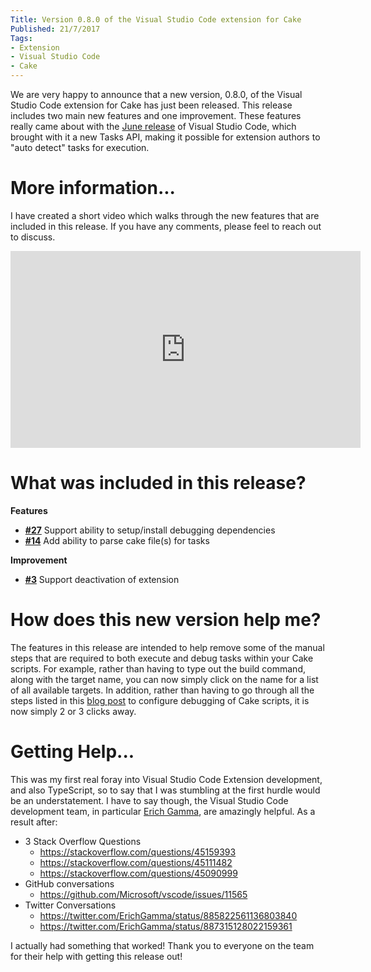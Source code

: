 ```yaml
---
Title: Version 0.8.0 of the Visual Studio Code extension for Cake
Published: 21/7/2017
Tags:
- Extension
- Visual Studio Code
- Cake
---
```


We are very happy to announce that a new version, 0.8.0, of the Visual Studio Code extension for Cake has just been released.  This release includes two main new features and one improvement.  These features really came about with the [June release](https://code.visualstudio.com/updates/v1_14#_tasks) of Visual Studio Code, which brought with it a new Tasks API, making it possible for extension authors to "auto detect" tasks for execution.

# More information...

I have created a short video which walks through the new features that are included in this release.  If you have any comments, please feel to reach out to discuss.

<iframe width="560" height="315" src="https://www.youtube.com/embed/zzZuysl3xSg" frameborder="0" allowfullscreen></iframe>

# What was included in this release?

__Features__

- [__#27__](https://github.com/cake-build/cake-vscode/issues/27) Support ability to setup/install debugging dependencies
- [__#14__](https://github.com/cake-build/cake-vscode/issues/14) Add ability to parse cake file(s) for tasks

__Improvement__

- [__#3__](https://github.com/cake-build/cake-vscode/issues/3) Support deactivation of extension

# How does this new version help me?

The features in this release are intended to help remove some of the manual steps that are required to both execute and debug tasks within your Cake scripts.  For example, rather than having to type out the build command, along with the target name, you can now simply click on the name for a list of all available targets.  In addition, rather than having to go through all the steps listed in this [blog post](http://cakebuild.net/blog/2016/09/debug-cake-vscode) to configure debugging of Cake scripts, it is now simply 2 or 3 clicks away.

# Getting Help...

This was my first real foray into Visual Studio Code Extension development, and also TypeScript, so to say that I was stumbling at the first hurdle would be an understatement.  I have to say though, the Visual Studio Code development team, in particular [Erich Gamma](https://twitter.com/erichgamma), are amazingly helpful.  As a result after:

* 3 Stack Overflow Questions
  * https://stackoverflow.com/questions/45159393
  * https://stackoverflow.com/questions/45111482
  * https://stackoverflow.com/questions/45090999
* GitHub conversations
  * https://github.com/Microsoft/vscode/issues/11565
* Twitter Conversations
  * https://twitter.com/ErichGamma/status/885822561136803840
  * https://twitter.com/ErichGamma/status/887315128022159361

I actually had something that worked!  Thank you to everyone on the team for their help with getting this release out!